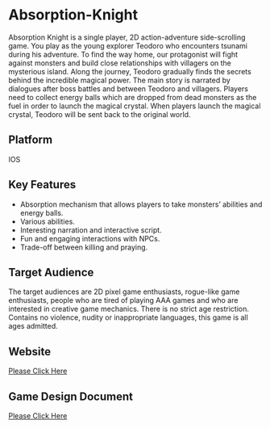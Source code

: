 # Absorption-Knight
Absorption Knight is a single player, 2D action-adventure side-scrolling game. You play as the young explorer Teodoro who encounters tsunami during his adventure. To find the way home, our protagonist will fight against monsters and build close relationships with villagers on the mysterious island. Along the journey, Teodoro gradually finds the secrets behind the incredible magical power. The main story is narrated by dialogues after boss battles and between Teodoro and villagers. Players need to collect energy balls which are dropped from dead monsters as the fuel in order to launch the magical crystal. When players launch the magical crystal, Teodoro will be sent back to the original world.

## Platform
IOS

## Key Features
* Absorption mechanism that allows players to take monsters’ abilities and energy balls.
* Various abilities. 
* Interesting narration and interactive script.
* Fun and engaging interactions with NPCs.
* Trade-off between killing and praying.

## Target Audience
The target audiences are 2D pixel game enthusiasts, rogue-like game enthusiasts, people who are tired of playing AAA games and who are interested in creative game mechanics. There is no strict age restriction. Contains no violence, nudity or inappropriate languages, this game is all ages admitted.  

## Website
<a href = "https://csci526gameweb.wixsite.com/absorptionknight"> Please Click Here </a>

## Game Design Document
<a href = "https://docs.google.com/document/d/1DQLGOL8yS4D3yFe24zotkJTiEzg1AlEOmyXNIn4dpcU/edit"> Please Click Here </a>
